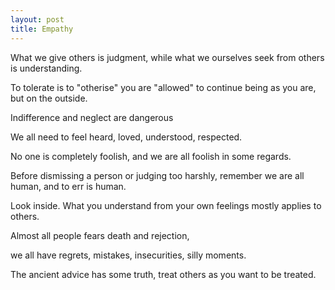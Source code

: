 ```yaml
---
layout: post
title: Empathy
---
```


What we give others is judgment, while what we ourselves seek from others is understanding.

To tolerate is to "otherise" you are "allowed" to continue being as you are, but on the outside.

Indifference and neglect are dangerous

We all need to feel heard, loved, understood, respected. 

No one is completely foolish, and we are all foolish in some regards. 

Before dismissing a person or judging too harshly, remember we are all human, and to err is human. 

Look inside. What you understand from your own feelings mostly applies to others. 

Almost all people fears death and rejection, 

we all have regrets, mistakes, insecurities, silly moments. 

The ancient advice has some truth, treat others as you want to be treated. 







